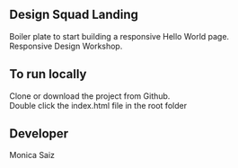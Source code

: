 

## Design Squad Landing

Boiler plate to start building a responsive Hello World page.
<br/>Responsive Design Workshop.

## To run locally
Clone or download the project from Github.
<br/>Double click the index.html file in the root folder

## Developer

Monica Saiz
